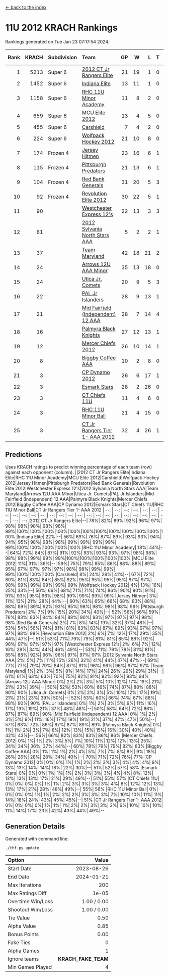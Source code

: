 [<- back to the index](readme.md)
# 11U 2012 KRACH Rankings
Rankings generated on Tue Jan 23 07:17:54 2024.

Rank|KRACH|Subdivision|Team|GP|W|L|T|OTW|OTL|SoS|Exp Wins|Win Diff
---:|---:|:---|:---|---:|---:|---:|---:|---:|---:|---:|---:|---:
1|5213|Super 6|[2012 CT Jr Rangers Elite](https://gamesheetstats.com/seasons/3664/teams/140909/schedule)|21|19|1|0|1|0|311|20.8|-0.0
2|1452|Super 6|[Indiana Elite](https://gamesheetstats.com/seasons/3664/teams/144355/schedule)|13|11|1|0|1|0|152|12.8|-0.0
3|1158|Super 6|[RHC 11U Minor Academy](https://gamesheetstats.com/seasons/3664/teams/140913/schedule)|11|8|2|0|0|1|1069|8.8|-0.0
4|659|Super 6|[MCU Elite 2012](https://gamesheetstats.com/seasons/3664/teams/140908/schedule)|13|4|5|0|2|2|2117|6.8|-0.0
5|455|Super 6|[Carshield](https://gamesheetstats.com/seasons/3664/teams/160344/schedule)|7|4|2|0|0|1|732|4.8|-0.0
6|224|Super 6|[Wolfpack Hockey 2012](https://gamesheetstats.com/seasons/3664/teams/140914/schedule)|21|10|8|0|1|2|832|11.8|-0.0
7|174|Frozen 4|[Jersey Hitmen](https://gamesheetstats.com/seasons/3664/teams/140915/schedule)|23|16|6|1|0|0|562|17.4|0.0
8|115|Frozen 4|[Pittsburgh Predators](https://gamesheetstats.com/seasons/3664/teams/140925/schedule)|21|13|6|1|0|1|531|14.4|0.0
9|104|Frozen 4|[Red Bank Generals](https://gamesheetstats.com/seasons/3664/teams/140916/schedule)|31|20|5|3|3|0|38|25.4|0.0
10|92|Frozen 4|[Revolution Elite 2012](https://gamesheetstats.com/seasons/3664/teams/140924/schedule)|30|22|5|1|1|1|34|24.4|0.0
11|90||[Westchester Express 12's](https://gamesheetstats.com/seasons/3664/teams/140919/schedule)|22|13|3|3|2|1|42|17.4|0.0
12|81||[2012 Sylvania North Stars AAA](https://gamesheetstats.com/seasons/3664/teams/162461/schedule)|5|2|2|1|0|0|498|3.3|-0.0
13|37||[Team Maryland](https://gamesheetstats.com/seasons/3664/teams/140928/schedule)|42|18|21|2|1|0|634|20.9|0.0
14|24||[Arrows 12U AAA Minor](https://gamesheetstats.com/seasons/3664/teams/140920/schedule)|35|13|18|0|4|0|54|17.9|0.0
15|24||[Utica Jr. Comets](https://gamesheetstats.com/seasons/3664/teams/140923/schedule)|20|9|5|3|2|1|27|13.4|0.0
16|22||[PAL Jr Islanders](https://gamesheetstats.com/seasons/3664/teams/140921/schedule)|28|9|13|1|1|4|415|11.4|0.0
17|21||[Mid Fairfield (Independent) 12 AAA](https://gamesheetstats.com/seasons/3664/teams/140910/schedule)|28|7|14|4|1|2|74|10.9|0.0
18|16||[Palmyra Black Knights](https://gamesheetstats.com/seasons/3664/teams/140927/schedule)|27|12|13|1|0|1|39|13.4|0.0
19|12||[Mercer Chiefs 2012](https://gamesheetstats.com/seasons/3664/teams/140918/schedule)|26|10|14|1|0|1|36|11.4|0.0
20|8||[Biggby Coffee AAA](https://gamesheetstats.com/seasons/3664/teams/144354/schedule)|10|2|8|0|0|0|456|2.9|0.0
21|3||[CP Dynamo 2012](https://gamesheetstats.com/seasons/3664/teams/140922/schedule)|26|6|17|1|1|1|35|8.4|0.0
22|3||[Esmark Stars](https://gamesheetstats.com/seasons/3664/teams/140926/schedule)|28|2|26|0|0|0|568|2.9|0.0
23|3||[CT Chiefs 11U](https://gamesheetstats.com/seasons/3664/teams/140912/schedule)|11|4|6|0|0|1|9|4.9|0.0
24|3||[RHC 11U Minor Ball](https://gamesheetstats.com/seasons/3664/teams/140917/schedule)|21|4|15|0|0|2|31|4.9|0.0
25|3||[CT Jr Rangers Tier 1- AAA 2012](https://gamesheetstats.com/seasons/3664/teams/140911/schedule)|32|4|26|1|1|0|43|6.4|0.0

## Predictions
Uses KRACH ratings to predict winning percentage of each team (row) against each opponent (column).
||2012 CT Jr Rangers Elite|Indiana Elite|RHC 11U Minor Academy|MCU Elite 2012|Carshield|Wolfpack Hockey 2012|Jersey Hitmen|Pittsburgh Predators|Red Bank Generals|Revolution Elite 2012|Westchester Express 12's|2012 Sylvania North Stars AAA|Team Maryland|Arrows 12U AAA Minor|Utica Jr. Comets|PAL Jr Islanders|Mid Fairfield (Independent) 12 AAA|Palmyra Black Knights|Mercer Chiefs 2012|Biggby Coffee AAA|CP Dynamo 2012|Esmark Stars|CT Chiefs 11U|RHC 11U Minor Ball|CT Jr Rangers Tier 1- AAA 2012
| --: | --: | --: | --: | --: | --: | --: | --: | --: | --: | --: | --: | --: | --: | --: | --: | --: | --: | --: | --: | --: | --: | --: | --: | --: | --: 
|2012 CT Jr Rangers Elite|--| 78%| 82%| 89%| 92%| 96%| 97%| 98%| 98%| 98%| 98%| 98%| 99%|100%|100%|100%|100%|100%|100%|100%|100%|100%|100%|100%|100%
|Indiana Elite| 22%|--| 56%| 69%| 76%| 87%| 89%| 93%| 93%| 94%| 94%| 95%| 98%| 98%| 98%| 99%| 99%| 99%| 99%| 99%|100%|100%|100%|100%|100%
|RHC 11U Minor Academy| 18%| 44%|--| 64%| 72%| 84%| 87%| 91%| 92%| 93%| 93%| 93%| 97%| 98%| 98%| 98%| 98%| 99%| 99%| 99%|100%|100%|100%|100%|100%
|MCU Elite 2012| 11%| 31%| 36%|--| 59%| 75%| 79%| 85%| 86%| 88%| 88%| 89%| 95%| 97%| 97%| 97%| 97%| 98%| 98%| 99%| 99%| 99%|100%|100%|100%
|Carshield|  8%| 24%| 28%| 41%|--| 67%| 72%| 80%| 81%| 83%| 84%| 85%| 92%| 95%| 95%| 95%| 95%| 97%| 97%| 98%| 99%| 99%| 99%| 99%| 99%
|Wolfpack Hockey 2012|  4%| 13%| 16%| 25%| 33%|--| 56%| 66%| 68%| 71%| 71%| 74%| 86%| 90%| 90%| 91%| 91%| 93%| 95%| 96%| 98%| 99%| 99%| 99%| 99%
|Jersey Hitmen|  3%| 11%| 13%| 21%| 28%| 44%|--| 60%| 63%| 65%| 66%| 68%| 83%| 88%| 88%| 89%| 89%| 92%| 93%| 95%| 98%| 98%| 98%| 98%| 99%
|Pittsburgh Predators|  2%|  7%|  9%| 15%| 20%| 34%| 40%|--| 52%| 56%| 56%| 59%| 76%| 83%| 83%| 84%| 84%| 88%| 90%| 93%| 97%| 97%| 97%| 98%| 98%
|Red Bank Generals|  2%|  7%|  8%| 14%| 19%| 32%| 37%| 48%|--| 53%| 54%| 56%| 74%| 81%| 81%| 83%| 83%| 87%| 89%| 93%| 97%| 97%| 97%| 98%| 98%
|Revolution Elite 2012|  2%|  6%|  7%| 12%| 17%| 29%| 35%| 44%| 47%|--| 51%| 53%| 71%| 79%| 79%| 81%| 81%| 85%| 88%| 92%| 96%| 97%| 97%| 97%| 97%
|Westchester Express 12's|  2%|  6%|  7%| 12%| 16%| 29%| 34%| 44%| 46%| 49%|--| 53%| 71%| 79%| 79%| 81%| 81%| 85%| 88%| 92%| 96%| 96%| 97%| 97%| 97%
|2012 Sylvania North Stars AAA|  2%|  5%|  7%| 11%| 15%| 26%| 32%| 41%| 44%| 47%| 47%|--| 69%| 77%| 77%| 79%| 79%| 84%| 87%| 91%| 96%| 96%| 96%| 97%| 97%
|Team Maryland|  1%|  2%|  3%|  5%|  8%| 14%| 17%| 24%| 26%| 29%| 29%| 31%|--| 61%| 61%| 63%| 63%| 70%| 75%| 82%| 91%| 92%| 92%| 93%| 94%
|Arrows 12U AAA Minor|  0%|  2%|  2%|  3%|  5%| 10%| 12%| 17%| 19%| 21%| 21%| 23%| 39%|--| 50%| 52%| 53%| 60%| 66%| 74%| 87%| 88%| 88%| 90%| 90%
|Utica Jr. Comets|  0%|  2%|  2%|  3%|  5%| 10%| 12%| 17%| 19%| 21%| 21%| 23%| 39%| 50%|--| 52%| 53%| 60%| 66%| 74%| 87%| 88%| 88%| 90%| 90%
|PAL Jr Islanders|  0%|  1%|  2%|  3%|  5%|  9%| 11%| 16%| 17%| 19%| 19%| 21%| 37%| 48%| 48%|--| 50%| 58%| 64%| 72%| 86%| 87%| 87%| 89%| 90%
|Mid Fairfield (Independent) 12 AAA|  0%|  1%|  2%|  3%|  5%|  9%| 11%| 16%| 17%| 19%| 19%| 21%| 37%| 47%| 47%| 50%|--| 57%| 63%| 72%| 86%| 87%| 87%| 89%| 89%
|Palmyra Black Knights|  0%|  1%|  1%|  2%|  3%|  7%|  8%| 12%| 13%| 15%| 15%| 16%| 30%| 40%| 40%| 42%| 43%|--| 56%| 66%| 82%| 83%| 83%| 86%| 86%
|Mercer Chiefs 2012|  0%|  1%|  1%|  2%|  3%|  5%|  7%| 10%| 11%| 12%| 12%| 13%| 25%| 34%| 34%| 36%| 37%| 44%|--| 60%| 78%| 79%| 79%| 82%| 83%
|Biggby Coffee AAA|  0%|  1%|  1%|  1%|  2%|  4%|  5%|  7%|  7%|  8%|  8%|  9%| 18%| 26%| 26%| 28%| 28%| 34%| 40%|--| 70%| 71%| 72%| 76%| 77%
|CP Dynamo 2012|  0%|  0%|  0%|  1%|  1%|  2%|  2%|  3%|  3%|  4%|  4%|  4%|  9%| 13%| 13%| 14%| 14%| 18%| 22%| 30%|--| 51%| 52%| 57%| 58%
|Esmark Stars|  0%|  0%|  0%|  1%|  1%|  1%|  2%|  3%|  3%|  3%|  4%|  4%|  8%| 12%| 12%| 13%| 13%| 17%| 21%| 29%| 49%|--| 51%| 55%| 57%
|CT Chiefs 11U|  0%|  0%|  0%|  0%|  1%|  1%|  2%|  3%|  3%|  3%|  3%|  4%|  8%| 12%| 12%| 13%| 13%| 17%| 21%| 28%| 48%| 49%|--| 55%| 56%
|RHC 11U Minor Ball|  0%|  0%|  0%|  0%|  1%|  1%|  2%|  2%|  2%|  3%|  3%|  3%|  7%| 10%| 10%| 11%| 11%| 14%| 18%| 24%| 43%| 45%| 45%|--| 51%
|CT Jr Rangers Tier 1- AAA 2012|  0%|  0%|  0%|  0%|  1%|  1%|  1%|  2%|  2%|  3%|  3%|  3%|  6%| 10%| 10%| 10%| 11%| 14%| 17%| 23%| 42%| 43%| 44%| 49%|--

## Generation Details

Generated with command line:
```
./thf.py update
```

| Option | Value |
| :----- | ----: |
| Start Date | 2023-08-26 |
| End Date | 2024-01-21 |
| Max Iterations | 200 |
| Max Ratings Diff | 1e-05 |
| Overtime Win/Loss | 1.00 / 0.00 |
| Shootout Win/Loss | 1.00 / 0.00 |
| Tie Value | 0.50 |
| Alpha Value | 0.85 |
| Bonus Points | 0.00 |
| Fake Ties | 0 |
| Alpha Games | 1 |
| Ignore teams | __KRACH_FAKE_TEAM__ |
| Min Games Played | 4 |

